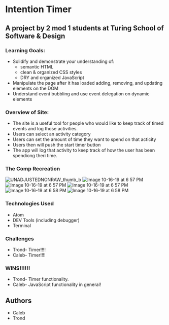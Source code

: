 # Intention Timer
## A project by 2 mod 1 students at Turing School of Software & Design
 
### Learning Goals:
  * Solidify and demonstrate your understanding of:
    * semantic HTML
    * clean & organized CSS styles
    * DRY and organized JavaScript
  * Manipulate the page after it has loaded adding, removing, and updating elements on the DOM
  * Understand event bubbling and use event delegation on dynamic elements

### Overview of Site:
  * The site is a useful tool for people who would like to keep track of timed events and log those activities.
  * Users can select an activity category
  * Users can set the amount of time they want to spend on that acticity
  * Users then will push the start timer button
  * The app will log that activity to keep track of how the user has been spendiong theri time.
### The Comp Recreation
![UNADJUSTEDNONRAW_thumb_b](https://user-images.githubusercontent.com/49410633/66969648-f4c87e00-f079-11e9-98db-ae835eabbb8f.jpg)
![Image 10-16-19 at 6 57 PM](https://user-images.githubusercontent.com/49410633/66969650-f7c36e80-f079-11e9-8801-e897f358e7f5.jpg)
![Image 10-16-19 at 6 57 PM](https://user-images.githubusercontent.com/49410633/66969654-fc882280-f079-11e9-9d74-c745bc81ff8e.jpg)
![Image 10-16-19 at 6 57 PM](https://user-images.githubusercontent.com/49410633/66969666-014cd680-f07a-11e9-8c33-50220c91d0d8.jpg)
![Image 10-16-19 at 6 58 PM](https://user-images.githubusercontent.com/49410633/66969670-03af3080-f07a-11e9-90bb-32c14ba4097b.jpg)
![Image 10-16-19 at 6 58 PM](https://user-images.githubusercontent.com/49410633/66969676-06118a80-f07a-11e9-935e-0d67a41ced63.jpg)
### Technologies Used
  * Atom
  * DEV Tools (including debugger)
  * Terminal

### Challenges
  * Trond- Timer!!!!
  * Caleb- Timer!!!!

### WINS!!!!!!
  * Trond- Timer functionality.
  * Caleb- JavaScript functionality in general!
 
 ## Authors
 * Caleb
 * Trond
